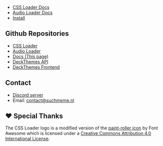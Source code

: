 - [CSS Loader Docs](/CSSLoader/)
- [Audio Loader Docs](/AudioLoader/)
- [Install](/Install#install)

## Github Repositories
- [CSS Loader](https://github.com/suchmememanyskill/SDH-CssLoader)
- [Audio Loader](https://github.com/EMERALD0874/SDH-AudioLoader)
- [Docs (This page)](https://github.com/beebls/DeckThemes-Docs)
- [DeckThemes API](https://github.com/suchmememanyskill/CssLoader-ThemeApi)
- [DeckThemes Frontend](https://github.com/beebls/DeckThemes)

## Contact
- [Discord server](https://discord.gg/HsU72Kfnpf)
- Email: contact@suchmeme.nl

## ❤️ Special Thanks

The CSS Loader logo is a modified version of the [paint-roller icon](https://fontawesome.com/icons/paint-roller?s=solid&f=classic) by Font Awesome which is licensed under a [Creative Commons Attribution 4.0 International License](https://creativecommons.org/licenses/by/4.0/).

